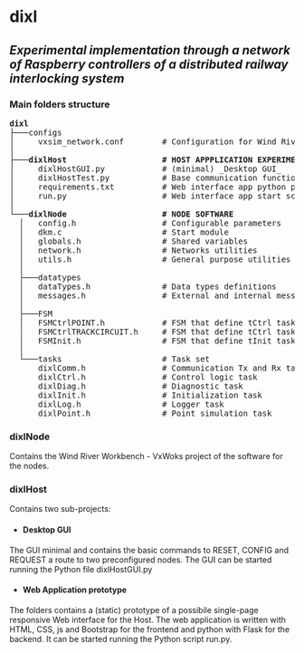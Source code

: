 # dixl 
## _Experimental implementation through a network of Raspberry controllers of a distributed railway interlocking system_

### Main folders structure

<pre>
<b>dixl</b>
├───configs
│     vxsim_network.conf        # Configuration for Wind River Network Daemon for VxWorks Simulator (vxsimnetds)
│       
├───<b>dixlHost                    # HOST APPPLICATION EXPERIMENTS</b>
│     dixlHostGUI.py            # (minimal) _Desktop GUI_
│     dixlHostTest.py           # Base communication function and test data
│     requirements.txt          # Web interface app python packages requirements
│     run.py                    # Web interface app start script
│           
└───<b>dixlNode                    # NODE SOFTWARE</b>
  │   config.h                  # Configurable parameters
  │   dkm.c                     # Start module                    
  │   globals.h                 # Shared variables
  │   network.h                 # Networks utilities
  │   utils.h                   # General purpose utilities
  │   
  ├───datatypes
  │   dataTypes.h               # Data types definitions
  │   messages.h                # External and internal messages definitions
  │       
  ├───FSM
  │   FSMCtrlPOINT.h            # FSM that define tCtrl task behaviour when operating as a Point controller
  │   FSMCtrlTRACKCIRCUIT.h     # FSM that define tCtrl task behaviour when operating as a Track Circuit controller
  │   FSMInit.h                 # FSM that define tInit task behaviour
  │       
  └───tasks                     # Task set
      dixlComm.h                # Communication Tx and Rx tasks common definitions
      dixlCtrl.h                # Control logic task
      dixlDiag.h                # Diagnostic task
      dixlInit.h                # Initialization task
      dixlLog.h                 # Logger task
      dixlPoint.h               # Point simulation task
</pre>

### dixlNode
Contains the Wind River Workbench - VxWoks project of the software for the nodes.

### dixlHost
Contains two sub-projects:

- #### Desktop GUI
The GUI minimal and contains the basic commands to RESET, CONFIG and REQUEST a route to two preconfigured nodes.
The GUI can be started running the Python file dixlHostGUI.py

- #### Web Application prototype
The folders contains a (static) prototype of a possibile single-page responsive Web interface for the Host.
The web application is written with HTML, CSS, js and Bootstrap for the frontend and python with Flask for the backend.
It can be started running the Python script run.py.
